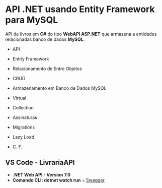 # API .NET usando Entity Framework para MySQL

API de livros em **C#** do tipo **WebAPI ASP.NET** que armazena a entidades relacionadas banco de dados **MySQL**.

- API
- Entity Framework
- Relacionamento de Entre Objetos
- CRUD
- Armazenamento em Banco de Dados MySQL

- Virtual
- Collection
- Assinaturas
- Migrations
- Lazy Load
- C. F.

## VS Code - LivrariaAPI

- **.NET Web API - Version 7.0**
- **Comando CLI: dotnet watch run** =  [Swagger](http://localhost:5111/swagger/index.html)
